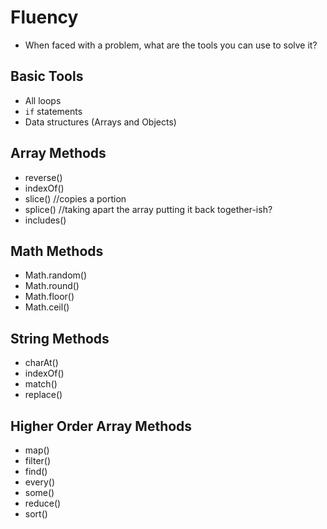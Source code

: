 # Fluency
* When faced with a problem, what are the tools you can use to solve it?

## Basic Tools
* All loops
* `if` statements
* Data structures (Arrays and Objects)

## Array Methods
* reverse()
* indexOf()
* slice() //copies a portion
* splice() //taking apart the array putting it back together-ish?
* includes()

## Math Methods
* Math.random()
* Math.round()
* Math.floor()
* Math.ceil()

## String Methods
* charAt()
* indexOf()
* match()
* replace()

## Higher Order Array Methods
* map()
* filter()
* find()
* every()
* some()
* reduce()
* sort()
